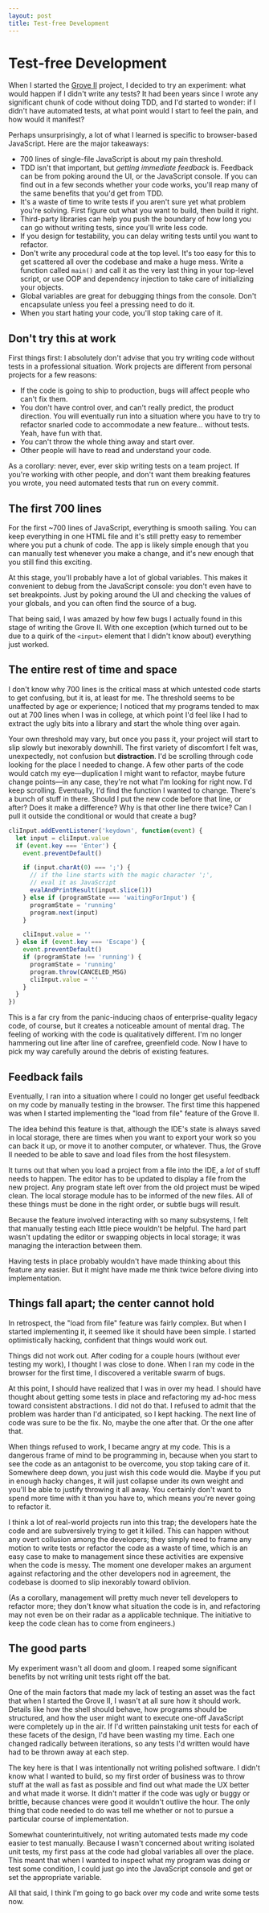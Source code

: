 ```yaml
---
layout: post
title: Test-free Development
---
```


# Test-free Development

When I started the [Grove II]() project, I decided to try an experiment:
what would happen if I didn't write any tests? It had been
years since I wrote any significant chunk of code without
doing TDD, and I'd started to wonder: if I didn't have
automated tests, at what point would I start to feel the
pain, and how would it manifest?

Perhaps unsurprisingly, a lot of what I learned is
specific to browser-based JavaScript. Here are the major
takeaways:

- 700 lines of single-file JavaScript is about my pain threshold.
- TDD isn't that important, but *getting immediate feedback* is.
  Feedback can be from poking around the UI, or the JavaScript console.
  If you can find out in a few seconds whether your code works, you'll reap many of the same
  benefits that you'd get from TDD.
- It's a waste of time to write tests if you aren't sure yet what
  problem you're solving. First figure out what you want to build,
  then build it right.
- Third-party libraries can help
  you push the boundary of how long you can go without writing tests,
  since you'll write less code.
- If you design for testability, you can delay writing tests
  until you want to refactor.
- Don't write any procedural code at the top level. It's too easy for this
  to get scattered all over the codebase and make a huge mess. Write a function called `main()`
  and call it as the very last thing in your top-level script, or use OOP and dependency injection to take care
  of initializing your objects.
- Global variables are great for debugging things from the console.
  Don't encapsulate unless you feel a pressing need to do it.
- When you start hating your code, you'll stop taking care of it.

## Don't try this at work

First things first: I absolutely don't advise that you try
writing code without tests in a professional situation. Work
projects are different from personal projects for a few
reasons:

- If the code is going to ship to production, bugs will
  affect people who can't fix them.
- You don't have control over, and can't really predict,
  the product direction. You will
  eventually run into a situation where you have to try to
  refactor snarled code to accommodate a new feature...
  without tests. Yeah, have fun with that.
- You can't throw the whole thing away and start over.
- Other people will have to read and understand your code.

As a corollary: never, ever, ever skip writing tests on a
team project. If you're working with other people, and don't
want them breaking features you wrote, you need automated
tests that run on every commit.

## The first 700 lines

For the first ~700 lines of JavaScript, everything is smooth
sailing. You can keep everything in one HTML file and it's
still pretty easy to remember where you put a chunk of code.
The app is likely simple enough that you can manually test
whenever you make a change, and it's new enough that you
still find this exciting.

At this stage, you'll probably have a lot of global
variables. This makes it convenient to debug from the JavaScript console:
you don't even have to set breakpoints. Just by poking
around the UI and checking the values of your globals, and you
can often find the source of a bug.

That being said, I was amazed by how few bugs I actually
found in this stage of writing the Grove II. With one exception
(which turned out to be due to a quirk of the `<input>` element that I didn't know about)
everything just worked.

## The entire rest of time and space

I don't know why 700 lines is the critical mass at which
untested code starts to get confusing, but it is, at least
for me. The threshold seems to be unaffected by age or
experience; I noticed that my programs tended to max out at 700 lines
when I was in college, at which point I'd feel like I had to
extract the ugly bits into a library and start the
whole thing over again.

Your own threshold may vary, but once you pass it,
your project will start to slip slowly
but inexorably downhill. The first variety of discomfort
I felt was, unexpectedly, not confusion but **distraction**.
I'd be scrolling through code looking for the place I
needed to change. A few other parts of
the code would catch my eye—duplication I
might want to refactor, maybe future change
points—in any case, they're not what I'm looking for
right now. I'd keep scrolling. Eventually, I'd find the
function I wanted to change. There's a bunch of stuff in
there. Should I put the new code before that line, or
after? Does it make a difference? Why is that other line
there twice? Can I pull it outside the conditional or would
that create a bug?

```javascript
cliInput.addEventListener('keydown', function(event) {
  let input = cliInput.value
  if (event.key === 'Enter') {
    event.preventDefault()

    if (input.charAt(0) === ';') {
      // if the line starts with the magic character ';',
      // eval it as JavaScript
      evalAndPrintResult(input.slice(1))
    } else if (programState === 'waitingForInput') {
      programState = 'running'
      program.next(input)
    }

    cliInput.value = ''
  } else if (event.key === 'Escape') {
    event.preventDefault()
    if (programState !== 'running') {
      programState = 'running'
      program.throw(CANCELED_MSG)
      cliInput.value = ''
    }
  }
})
```

This is a far cry from the panic-inducing chaos of enterprise-quality
legacy code, of course, but it creates a noticeable amount of
mental drag. The feeling of working with the code is qualitatively
different. I'm no longer hammering out line after line
of carefree, greenfield code. Now I have to pick my way carefully around the
debris of existing features.

## Feedback fails

Eventually, I ran into a situation where I could no longer
get useful feedback on my code by manually testing in the
browser. The first time this happened was when I started
implementing the "load from file" feature of the Grove II.

The idea behind this feature is that, although the IDE's
state is always saved in local storage, there are times
when you want to export your work so you can back it up,
or move it to another computer, or whatever. Thus, the Grove
II needed to be able to save and load files from the host
filesystem.

It turns out that when you load a project from a file into
the IDE, a *lot* of stuff needs to happen. The editor has
to be updated to display a file from the new project. Any
program state left over from the old project must be wiped
clean. The local storage module has to be informed of the
new files. All of these things must be done in the right
order, or subtle bugs will result.

Because the feature involved interacting with so many
subsystems, I felt that manually testing each little piece
wouldn't be helpful. The hard part wasn't updating the editor
or swapping objects in local storage; it was managing the
interaction between them.

Having tests in place probably wouldn't have made thinking
about this feature any easier. But it might have made me
think twice before diving into implementation.

## Things fall apart; the center cannot hold

In retrospect, the "load from file" feature was fairly
complex. But when I started implementing it, it seemed like
it should have been simple. I started optimistically hacking,
confident that things would work out.

Things did not work out. After coding for a couple hours
(without ever testing my work), I thought I was close to done. When
I ran my code in the browser for the first time, I
discovered a veritable swarm of bugs.

At this point, I should have realized that I was in over my
head. I should have thought about getting some tests in
place and refactoring my ad-hoc mess toward consistent
abstractions. I did not do that. I refused to admit that
the problem was harder than I'd anticipated, so I kept
hacking. The next line of code was sure to be the fix.
No, maybe the one after that. Or the one after that.

When things refused to work, I became angry at my code. This
is a dangerous frame of mind to be programming in, because
when you start to see the code as an antagonist to be
overcome, you stop taking care of it. Somewhere deep down,
you just wish this code would die. Maybe if you put in
enough hacky changes, it will just collapse under its own
weight and you'll be able to justify throwing it all away.
You certainly don't want to spend more time with it than you
have to, which means you're never going to refactor it.

I think a lot of real-world projects run into this trap; the
developers hate the code and are subversively trying to get
it killed. This can happen without any overt collusion among
the developers; they simply need to frame any motion to
write tests or refactor the code as a waste of time, which is an easy case
to make to management since these activities are
expensive when the code is messy. The moment one developer
makes an argument against refactoring and the other developers
nod in agreement, the codebase is doomed to slip inexorably
toward oblivion.

(As a corollary, management will pretty much never tell
developers to refactor more; they don't know what situation
the code is in, and refactoring may not even be on their
radar as a applicable technique. The initiative to keep the
code clean has to come from engineers.)

## The good parts

My experiment wasn't all doom and gloom. I reaped some
significant benefits by not writing unit tests right off the
bat.

One of the main factors that made my lack of testing an
asset was the fact that when I started the Grove II, I
wasn't at all sure how it should work. Details like how
the shell should behave, how programs should be structured,
and how the user might want to execute one-off JavaScript
were completely up in the air. If I'd written painstaking
unit tests for each of these facets of the design, I'd have
been wasting my time. Each one changed radically
between iterations, so any tests I'd written would have
had to be thrown away at each step.

The key here is that I was intentionally not writing
polished software. I didn't know what I wanted to build,
so my first order of business was to throw stuff at the
wall as fast as possible and find out what made the UX
better and what made it worse. It didn't matter if the
code was ugly or buggy or brittle, because chances were
good it wouldn't outlive the hour. The only thing that
code needed to do was tell me whether or not to pursue a
particular course of implementation.

Somewhat counterintuitively, not writing automated tests
made my code easier to test manually. Because I wasn't concerned
about writing isolated unit tests, my first pass at the
code had global variables all over the place. This meant
that when I wanted to inspect what my program was doing or
test some condition, I could just go into the JavaScript
console and get or set the appropriate variable.

All that said, I think I'm going to go back over my
code and write some tests now.

